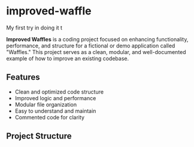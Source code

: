 # improved-waffle
My first try in doing it
t

**Improved Waffles** is a coding project focused on enhancing functionality, performance, and structure for a fictional or demo application called "Waffles." This project serves as a clean, modular, and well-documented example of how to improve an existing codebase.

##  Features

- Clean and optimized code structure
- Improved logic and performance
- Modular file organization
- Easy to understand and maintain
- Commented code for clarity

##  Project Structure

